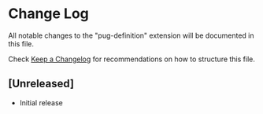 # Change Log

All notable changes to the "pug-definition" extension will be documented in this file.

Check [Keep a Changelog](http://keepachangelog.com/) for recommendations on how to structure this file.

## [Unreleased]

- Initial release